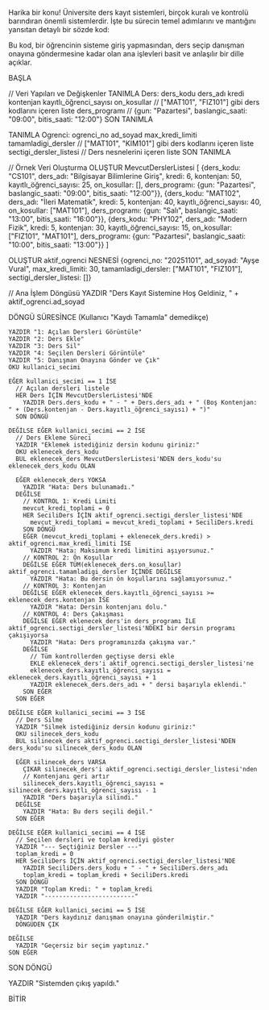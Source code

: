 Harika bir konu! Üniversite ders kayıt sistemleri, birçok kuralı ve kontrolü barındıran önemli sistemlerdir. İşte bu sürecin temel adımlarını ve mantığını yansıtan detaylı bir sözde kod:

Bu kod, bir öğrencinin sisteme giriş yapmasından, ders seçip danışman onayına göndermesine kadar olan ana işlevleri basit ve anlaşılır bir dille açıklar.

BAŞLA

  // Veri Yapıları ve Değişkenler
  TANIMLA Ders:
    ders_kodu
    ders_adı
    kredi
    kontenjan
    kayıtlı_öğrenci_sayısı
    on_kosullar // ["MAT101", "FIZ101"] gibi ders kodlarını içeren liste
    ders_programı // {gun: "Pazartesi", baslangic_saati: "09:00", bitis_saati: "12:00"}
  SON TANIMLA

  TANIMLA Ogrenci:
    ogrenci_no
    ad_soyad
    max_kredi_limiti
    tamamladigi_dersler // ["MAT101", "KIM101"] gibi ders kodlarını içeren liste
    sectigi_dersler_listesi // Ders nesnelerini içeren liste
  SON TANIMLA

  // Örnek Veri Oluşturma
  OLUŞTUR MevcutDerslerListesi [
    {ders_kodu: "CS101", ders_adı: "Bilgisayar Bilimlerine Giriş", kredi: 6, kontenjan: 50, kayıtlı_öğrenci_sayısı: 25, on_kosullar: [], ders_programı: {gun: "Pazartesi", baslangic_saati: "09:00", bitis_saati: "12:00"}},
    {ders_kodu: "MAT102", ders_adı: "İleri Matematik", kredi: 5, kontenjan: 40, kayıtlı_öğrenci_sayısı: 40, on_kosullar: ["MAT101"], ders_programı: {gun: "Salı", baslangic_saati: "13:00", bitis_saati: "16:00"}},
    {ders_kodu: "PHY102", ders_adı: "Modern Fizik", kredi: 5, kontenjan: 30, kayıtlı_öğrenci_sayısı: 15, on_kosullar: ["FIZ101", "MAT101"], ders_programı: {gun: "Pazartesi", baslangic_saati: "10:00", bitis_saati: "13:00"}}
  ]

  OLUŞTUR aktif_ogrenci NESNESİ {ogrenci_no: "20251101", ad_soyad: "Ayşe Vural", max_kredi_limiti: 30, tamamladigi_dersler: ["MAT101", "FIZ101"], sectigi_dersler_listesi: []}
  
  // Ana İşlem Döngüsü
  YAZDIR "Ders Kayıt Sistemine Hoş Geldiniz, " + aktif_ogrenci.ad_soyad
  
  DÖNGÜ SÜRESİNCE (Kullanıcı "Kaydı Tamamla" demedikçe)
  
    YAZDIR "1: Açılan Dersleri Görüntüle"
    YAZDIR "2: Ders Ekle"
    YAZDIR "3: Ders Sil"
    YAZDIR "4: Seçilen Dersleri Görüntüle"
    YAZDIR "5: Danışman Onayına Gönder ve Çık"
    OKU kullanici_secimi

    EĞER kullanici_secimi == 1 İSE
      // Açılan dersleri listele
      HER Ders İÇİN MevcutDerslerListesi'NDE
        YAZDIR Ders.ders_kodu + " - " + Ders.ders_adı + " (Boş Kontenjan: " + (Ders.kontenjan - Ders.kayıtlı_öğrenci_sayısı) + ")"
      SON DÖNGÜ

    DEĞİLSE EĞER kullanici_secimi == 2 İSE
      // Ders Ekleme Süreci
      YAZDIR "Eklemek istediğiniz dersin kodunu giriniz:"
      OKU eklenecek_ders_kodu
      BUL eklenecek_ders MevcutDerslerListesi'NDEN ders_kodu'su eklenecek_ders_kodu OLAN

      EĞER eklenecek_ders YOKSA
        YAZDIR "Hata: Ders bulunamadı."
      DEĞİLSE
        // KONTROL 1: Kredi Limiti
        mevcut_kredi_toplami = 0
        HER SeciliDers İÇİN aktif_ogrenci.sectigi_dersler_listesi'NDE
          mevcut_kredi_toplami = mevcut_kredi_toplami + SeciliDers.kredi
        SON DÖNGÜ
        EĞER (mevcut_kredi_toplami + eklenecek_ders.kredi) > aktif_ogrenci.max_kredi_limiti İSE
          YAZDIR "Hata: Maksimum kredi limitini aşıyorsunuz."
        // KONTROL 2: Ön Koşullar
        DEĞİLSE EĞER TÜM(eklenecek_ders.on_kosullar) aktif_ogrenci.tamamladigi_dersler İÇİNDE DEĞİLSE
          YAZDIR "Hata: Bu dersin ön koşullarını sağlamıyorsunuz."
        // KONTROL 3: Kontenjan
        DEĞİLSE EĞER eklenecek_ders.kayıtlı_öğrenci_sayısı >= eklenecek_ders.kontenjan İSE
          YAZDIR "Hata: Dersin kontenjanı dolu."
        // KONTROL 4: Ders Çakışması
        DEĞİLSE EĞER eklenecek_ders'in ders_programı İLE aktif_ogrenci.sectigi_dersler_listesi'NDEKİ bir dersin programı çakışıyorsa
          YAZDIR "Hata: Ders programınızda çakışma var."
        DEĞİLSE
          // Tüm kontrollerden geçtiyse dersi ekle
          EKLE eklenecek_ders'i aktif_ogrenci.sectigi_dersler_listesi'ne
          eklenecek_ders.kayıtlı_öğrenci_sayısı = eklenecek_ders.kayıtlı_öğrenci_sayısı + 1
          YAZDIR eklenecek_ders.ders_adı + " dersi başarıyla eklendi."
        SON EĞER
      SON EĞER

    DEĞİLSE EĞER kullanici_secimi == 3 İSE
      // Ders Silme
      YAZDIR "Silmek istediğiniz dersin kodunu giriniz:"
      OKU silinecek_ders_kodu
      BUL silinecek_ders aktif_ogrenci.sectigi_dersler_listesi'NDEN ders_kodu'su silinecek_ders_kodu OLAN
      
      EĞER silinecek_ders VARSA
        ÇIKAR silinecek_ders'i aktif_ogrenci.sectigi_dersler_listesi'nden
        // Kontenjanı geri artır
        silinecek_ders.kayıtlı_öğrenci_sayısı = silinecek_ders.kayıtlı_öğrenci_sayısı - 1
        YAZDIR "Ders başarıyla silindi."
      DEĞİLSE
        YAZDIR "Hata: Bu ders seçili değil."
      SON EĞER

    DEĞİLSE EĞER kullanici_secimi == 4 İSE
      // Seçilen dersleri ve toplam krediyi göster
      YAZDIR "--- Seçtiğiniz Dersler ---"
      toplam_kredi = 0
      HER SeciliDers İÇİN aktif_ogrenci.sectigi_dersler_listesi'NDE
        YAZDIR SeciliDers.ders_kodu + " - " + SeciliDers.ders_adı
        toplam_kredi = toplam_kredi + SeciliDers.kredi
      SON DÖNGÜ
      YAZDIR "Toplam Kredi: " + toplam_kredi
      YAZDIR "-------------------------"

    DEĞİLSE EĞER kullanici_secimi == 5 İSE
      YAZDIR "Ders kaydınız danışman onayına gönderilmiştir."
      DÖNGÜDEN ÇIK

    DEĞİLSE
      YAZDIR "Geçersiz bir seçim yaptınız."
    SON EĞER

  SON DÖNGÜ

  YAZDIR "Sistemden çıkış yapıldı."
  
BİTİR
